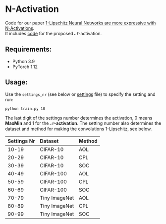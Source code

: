 
# N-Activation

Code for our paper 
[1-Lipschitz Neural Networks are more expressive with N-Activations](https://arxiv.org/abs/2311.06103). \
It includes [code](https://github.com/berndprach/NActivation/blob/main/src/models/layers/activations/n_activation.py) for the proposed $\mathcal{N}$-activation.

## Requirements:
- Python 3.9
- PyTorch 1.12


## Usage:
Use the ```settings_nr``` (see below or [settings](settings.py) file) to specify the setting and run:

    python train.py 10

The last digit of the settings number determines the activation, 0 means **MaxMin** and 1 for the $\mathcal{N}$-**activation**.
The setting number also determines the dataset and method for making the convolutions 1-Lipschitz, see below.

| Settings Nr | Dataset       | Method   |
|:------------|:--------------|:---------|
| 10-19       | CIFAR-10      | AOL      |
| 20-29       | CIFAR-10      | CPL      |
| 30-39       | CIFAR-10      | SOC      |
| 40-49       | CIFAR-100     | AOL      |
| 50-59       | CIFAR-100     | CPL      |
| 60-69       | CIFAR-100     | SOC      |
| 70-79       | Tiny ImageNet | AOL      |
| 80-89       | Tiny ImageNet | CPL      |
| 90-99       | Tiny ImageNet | SOC      |


